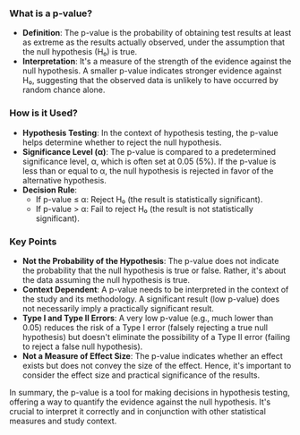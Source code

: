 
### What is a p-value?

- **Definition**: The p-value is the probability of obtaining test results at least as extreme as the results actually observed, under the assumption that the null hypothesis (H₀) is true.
- **Interpretation**: It's a measure of the strength of the evidence against the null hypothesis. A smaller p-value indicates stronger evidence against H₀, suggesting that the observed data is unlikely to have occurred by random chance alone.

### How is it Used?

- **Hypothesis Testing**: In the context of hypothesis testing, the p-value helps determine whether to reject the null hypothesis.
- **Significance Level (α)**: The p-value is compared to a predetermined significance level, α, which is often set at 0.05 (5%). If the p-value is less than or equal to α, the null hypothesis is rejected in favor of the alternative hypothesis.
- **Decision Rule**:
    - If p-value ≤ α: Reject H₀ (the result is statistically significant).
    - If p-value > α: Fail to reject H₀ (the result is not statistically significant).

### Key Points

- **Not the Probability of the Hypothesis**: The p-value does not indicate the probability that the null hypothesis is true or false. Rather, it's about the data assuming the null hypothesis is true.
- **Context Dependent**: A p-value needs to be interpreted in the context of the study and its methodology. A significant result (low p-value) does not necessarily imply a practically significant result.
- **Type I and Type II Errors**: A very low p-value (e.g., much lower than 0.05) reduces the risk of a Type I error (falsely rejecting a true null hypothesis) but doesn't eliminate the possibility of a Type II error (failing to reject a false null hypothesis).
- **Not a Measure of Effect Size**: The p-value indicates whether an effect exists but does not convey the size of the effect. Hence, it's important to consider the effect size and practical significance of the results.

In summary, the p-value is a tool for making decisions in hypothesis testing, offering a way to quantify the evidence against the null hypothesis. It's crucial to interpret it correctly and in conjunction with other statistical measures and study context.